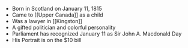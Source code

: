 - Born in Scotland on January 11, 1815
- Came to [[Upper Canada]] as a child
- Was a lawyer in [[Kingston]]
- A gifted politician and colorful personality
- Parliament has recognized January 11 as Sir John A. Macdonald Day
- His Portrait is on the $10 bill